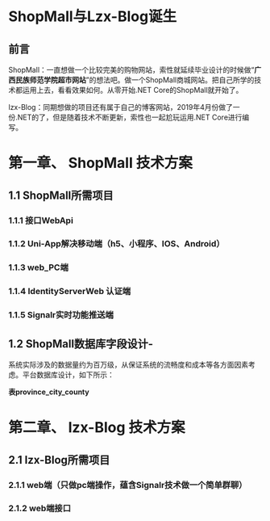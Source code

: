 #            ShopMall与Lzx-Blog诞生

## 前言

ShopMall：一直想做一个比较完美的购物网站，索性就延续毕业设计的时候做“**广西民族师范学院超市网站**”的想法吧。做一个ShopMall商城网站。把自己所学的技术都运用上去，看看效果如何。从零开始.NET Core的ShopMall就开始了。

lzx-Blog：同期想做的项目还有属于自己的博客网站，2019年4月份做了一份.NET的了，但是随着技术不断更新，索性也一起尬玩运用.NET Core进行编写。

# 第一章、 ShopMall 技术方案

## 1.1 ShopMall所需项目

### 1.1.1 接口WebApi

###  1.1.2 Uni-App解决移动端（h5、小程序、IOS、Android）

### 1.1.3 web_PC端

### 1.1.4 IdentityServerWeb 认证端

### 1.1.5 Signalr实时功能推送端

## 1.2 ShopMall数据库字段设计-

  系统实际涉及的数据量约为百万级，从保证系统的流畅度和成本等各方面因素考虑。平台数据库设计，如下所示：

**表province_city_county**



# 第二章、 lzx-Blog 技术方案

## 2.1 lzx-Blog所需项目

### 2.1.1 web端（只做pc端操作，蕴含Signalr技术做一个简单群聊）

### 2.1.2 web端接口







